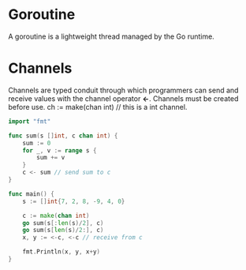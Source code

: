 # Goroutine
A goroutine is a lightweight thread managed by the Go runtime.

# Channels
Channels are typed conduit through which programmers can send and receive values with the channel operator **<-**.
Channels must be created before use.
ch := make(chan int) // this is a int channel.

```Go
import "fmt"

func sum(s []int, c chan int) {
	sum := 0
	for _, v := range s {
		sum += v
	}
	c <- sum // send sum to c
}

func main() {
	s := []int{7, 2, 8, -9, 4, 0}

	c := make(chan int)
	go sum(s[:len(s)/2], c)
	go sum(s[len(s)/2:], c)
	x, y := <-c, <-c // receive from c

	fmt.Println(x, y, x+y)
}
```